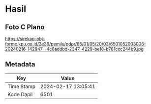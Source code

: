 # Hasil

## Foto C Plano

https://sirekap-obj-formc.kpu.go.id/2e39/pemilu/pdpr/65/01/05/20/03/6501052003006-20240216-142947--4c6addbd-2347-4229-be18-b781ccc244b9.jpg


## Metadata

| Key        | Value               |
| ---------- | ------------------- |
| Time Stamp | 2024-02-17 13:05:41 |
| Kode Dapil | 6501                |



